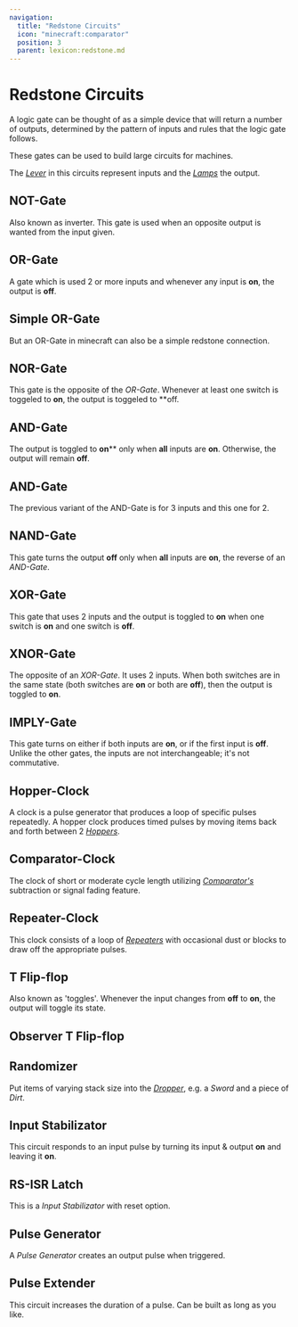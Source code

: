 ```yaml
---
navigation:
  title: "Redstone Circuits"
  icon: "minecraft:comparator"
  position: 3
  parent: lexicon:redstone.md
---
```


# Redstone Circuits

A logic gate can be thought of as a simple device that will return a number of outputs, determined by the pattern of inputs and rules that the logic gate follows. 

These gates can be used to build large circuits for machines. 

The [*Lever*](./redstone_components.md#lever) in this circuits represent inputs and the [*Lamps*](./redstone_components.md#lamp) the output.

## NOT-Gate

<GameScene interactive={true} zoom={2}>
  <Block x="0" y="1" z="0" id="minecraft:redstone_lamp"p:lit="true" />
  <Block x="1" y="1" z="0" id="minecraft:redstone_wire"p:north="side" p:south="side" p:power="15" />
  <Block x="2" y="1" z="0" id="minecraft:redstone_wall_torch"p:facing="north" p:lit="true" />
  <Block x="3" y="1" z="0" id="minecraft:gold_block" />
  <Block x="4" y="1" z="0" id="minecraft:redstone_wire"p:north="side" p:south="side" />
  <Block x="5" y="1" z="0" id="minecraft:lever"p:facing="north" p:face="floor" p:powered="false" />
</GameScene>

Also known as inverter. 
This gate is used when an opposite output is wanted from the input given.

## OR-Gate

<GameScene interactive={true} zoom={2}>
  <Block x="3" y="0" z="2" id="minecraft:redstone_wire"p:north="side" p:south="side" p:power="15" />
  <Block x="4" y="0" z="2" id="minecraft:redstone_torch"p:lit="true" />
  <Block x="4" y="1" z="0" id="minecraft:lever"p:facing="north" p:face="floor" p:powered="false" />
  <Block x="4" y="1" z="1" id="minecraft:redstone_wire"p:east="side" p:west="side" />
  <Block x="0" y="1" z="2" id="minecraft:redstone_lamp"p:lit="false" />
  <Block x="1" y="1" z="2" id="minecraft:redstone_wire"p:north="side" p:south="side" />
  <Block x="2" y="1" z="2" id="minecraft:redstone_wall_torch"p:facing="north" p:lit="false" />
  <Block x="3" y="1" z="2" id="minecraft:gold_block" />
  <Block x="4" y="1" z="2" id="minecraft:gold_block" />
  <Block x="5" y="1" z="2" id="minecraft:redstone_wire"p:north="side" p:south="side" />
  <Block x="6" y="1" z="2" id="minecraft:lever"p:facing="north" p:face="floor" p:powered="false" />
  <Block x="4" y="1" z="3" id="minecraft:redstone_wire"p:east="side" p:west="side" />
  <Block x="4" y="1" z="4" id="minecraft:lever"p:facing="north" p:face="floor" p:powered="false" />
</GameScene>

A gate which is used 2 or more inputs and whenever any input is **on**, the output is **off**.

## Simple OR-Gate

<GameScene interactive={true} zoom={2}>
  <Block x="2" y="1" z="0" id="minecraft:lever"p:facing="north" p:face="floor" p:powered="false" />
  <Block x="2" y="1" z="1" id="minecraft:redstone_wire"p:east="side" p:west="side" />
  <Block x="0" y="1" z="2" id="minecraft:redstone_lamp"p:lit="false" />
  <Block x="1" y="1" z="2" id="minecraft:redstone_wire"p:north="side" p:south="side" />
  <Block x="2" y="1" z="2" id="minecraft:redstone_wire"p:north="side" p:south="side" p:west="side" p:east="side" />
  <Block x="3" y="1" z="2" id="minecraft:redstone_wire"p:north="side" p:south="side" />
  <Block x="4" y="1" z="2" id="minecraft:lever"p:facing="north" p:face="floor" p:powered="false" />
  <Block x="2" y="1" z="3" id="minecraft:redstone_wire"p:east="side" p:west="side" />
  <Block x="2" y="1" z="4" id="minecraft:lever"p:facing="north" p:face="floor" p:powered="false" />
</GameScene>

But an OR-Gate in minecraft can also be a simple redstone connection.

## NOR-Gate

<GameScene interactive={true} zoom={2}>
  <Block x="3" y="1" z="0" id="minecraft:lever"p:facing="north" p:face="floor" p:powered="false" />
  <Block x="3" y="1" z="1" id="minecraft:redstone_wire"p:east="side" p:west="side" />
  <Block x="0" y="1" z="2" id="minecraft:redstone_lamp"p:lit="true" />
  <Block x="1" y="1" z="2" id="minecraft:redstone_wire"p:north="side" p:south="side" p:power="15" />
  <Block x="2" y="1" z="2" id="minecraft:redstone_wall_torch"p:facing="north" p:lit="true" />
  <Block x="3" y="1" z="2" id="minecraft:gold_block" />
  <Block x="4" y="1" z="2" id="minecraft:redstone_wire"p:north="side" p:south="side" />
  <Block x="5" y="1" z="2" id="minecraft:lever"p:facing="north" p:face="floor" p:powered="false" />
  <Block x="3" y="1" z="3" id="minecraft:redstone_wire"p:east="side" p:west="side" />
  <Block x="3" y="1" z="4" id="minecraft:lever"p:facing="north" p:face="floor" p:powered="false" />
</GameScene>

This gate is the opposite of the *OR-Gate*. Whenever at least one switch is toggeled to **on**, the output is toggeled to **off.

## AND-Gate

<GameScene interactive={true} zoom={2}>
  <Block x="3" y="0" z="2" id="minecraft:redstone_torch"p:lit="true" />
  <Block x="3" y="0" z="3" id="minecraft:redstone_wire"p:east="side" p:west="side" p:south="side" p:power="15" />
  <Block x="4" y="0" z="3" id="minecraft:redstone_torch"p:lit="true" />
  <Block x="3" y="0" z="4" id="minecraft:redstone_torch"p:lit="true" />
  <Block x="3" y="1" z="0" id="minecraft:lever"p:facing="north" p:face="floor" p:powered="false" />
  <Block x="3" y="1" z="1" id="minecraft:redstone_wire"p:east="side" p:west="side" />
  <Block x="3" y="1" z="2" id="minecraft:gold_block" />
  <Block x="0" y="1" z="3" id="minecraft:redstone_lamp"p:lit="false" />
  <Block x="1" y="1" z="3" id="minecraft:redstone_wire"p:north="side" p:south="side" />
  <Block x="2" y="1" z="3" id="minecraft:redstone_wall_torch"p:facing="north" p:lit="false" />
  <Block x="3" y="1" z="3" id="minecraft:gold_block" />
  <Block x="4" y="1" z="3" id="minecraft:gold_block" />
  <Block x="5" y="1" z="3" id="minecraft:redstone_wire"p:north="side" p:south="side" />
  <Block x="6" y="1" z="3" id="minecraft:lever"p:facing="north" p:face="floor" p:powered="false" />
  <Block x="3" y="1" z="4" id="minecraft:gold_block" />
  <Block x="3" y="1" z="5" id="minecraft:redstone_wire"p:east="side" p:west="side" />
  <Block x="3" y="1" z="6" id="minecraft:lever"p:facing="north" p:face="floor" p:powered="false" />
</GameScene>

The output is toggled to **on**** only when __all__ inputs are **on**. Otherwise, the output will remain **off**.

## AND-Gate

<GameScene interactive={true} zoom={2}>
  <Block x="3" y="0" z="0" id="minecraft:redstone_torch"p:lit="true" />
  <Block x="3" y="0" z="1" id="minecraft:redstone_wire"p:east="side" p:west="side" p:power="15" />
  <Block x="3" y="0" z="2" id="minecraft:redstone_torch"p:lit="true" />
  <Block x="3" y="1" z="0" id="minecraft:gold_block" />
  <Block x="4" y="1" z="0" id="minecraft:redstone_wire"p:north="side" p:south="side" />
  <Block x="5" y="1" z="0" id="minecraft:lever"p:facing="north" p:face="floor" p:powered="false" />
  <Block x="0" y="1" z="1" id="minecraft:redstone_lamp"p:lit="false" />
  <Block x="1" y="1" z="1" id="minecraft:redstone_wire"p:north="side" p:south="side" />
  <Block x="2" y="1" z="1" id="minecraft:redstone_wall_torch"p:facing="north" p:lit="false" />
  <Block x="3" y="1" z="1" id="minecraft:gold_block" />
  <Block x="3" y="1" z="2" id="minecraft:gold_block" />
  <Block x="4" y="1" z="2" id="minecraft:redstone_wire"p:north="side" p:south="side" />
  <Block x="5" y="1" z="2" id="minecraft:lever"p:facing="north" p:face="floor" p:powered="false" />
</GameScene>

The previous variant of the AND-Gate is for 3 inputs and this one for 2.

## NAND-Gate

<GameScene interactive={true} zoom={2}>
  <Block x="2" y="0" z="0" id="minecraft:redstone_torch"p:lit="true" />
  <Block x="2" y="0" z="1" id="minecraft:redstone_wire"p:east="side" p:west="side" p:north="side" p:power="15" />
  <Block x="2" y="0" z="2" id="minecraft:redstone_torch"p:lit="true" />
  <Block x="2" y="1" z="0" id="minecraft:gold_block" />
  <Block x="3" y="1" z="0" id="minecraft:redstone_wire"p:north="side" p:south="side" />
  <Block x="4" y="1" z="0" id="minecraft:lever"p:facing="north" p:face="floor" p:powered="false" />
  <Block x="0" y="1" z="1" id="minecraft:redstone_lamp"p:lit="true" />
  <Block x="1" y="1" z="1" id="minecraft:redstone_wire"p:north="side" p:south="side" p:power="14" />
  <Block x="2" y="1" z="1" id="minecraft:gold_block" />
  <Block x="2" y="1" z="2" id="minecraft:gold_block" />
  <Block x="3" y="1" z="2" id="minecraft:redstone_wire"p:north="side" p:south="side" />
  <Block x="4" y="1" z="2" id="minecraft:lever"p:facing="north" p:face="floor" p:powered="false" />
</GameScene>

This gate turns the output **off** only when __all__ inputs are **on**, the reverse of an *AND-Gate*.

## XOR-Gate

<GameScene interactive={true} zoom={2}>
  <Block x="2" y="1" z="0" id="minecraft:redstone_wire"p:east="side" p:south="side" p:power="15" />
  <Block x="3" y="1" z="0" id="minecraft:redstone_wall_torch"p:facing="north" p:lit="true" />
  <Block x="4" y="1" z="0" id="minecraft:gold_block" />
  <Block x="5" y="1" z="0" id="minecraft:redstone_wire"p:north="side" p:south="side" />
  <Block x="6" y="1" z="0" id="minecraft:lever"p:facing="north" p:face="floor" p:powered="false" />
  <Block x="0" y="1" z="1" id="minecraft:redstone_lamp"p:lit="false" />
  <Block x="1" y="1" z="1" id="minecraft:redstone_wire"p:north="side" p:south="side" />
  <Block x="2" y="1" z="1" id="minecraft:comparator"p:facing="south" p:mode="subtract" />
  <Block x="3" y="1" z="1" id="minecraft:redstone_wire"p:east="side" p:north="side" p:west="side" p:power="15" />
  <Block x="1" y="1" z="2" id="minecraft:gold_block" />
  <Block x="2" y="1" z="2" id="minecraft:comparator"p:facing="south" p:mode="subtract" />
  <Block x="3" y="1" z="2" id="minecraft:redstone_wire"p:east="side" p:north="side" p:west="side" p:power="15" />
  <Block x="2" y="1" z="3" id="minecraft:redstone_wire"p:west="side" p:south="side" p:power="15" />
  <Block x="3" y="1" z="3" id="minecraft:redstone_wall_torch"p:facing="north" p:lit="true" />
  <Block x="4" y="1" z="3" id="minecraft:gold_block" />
  <Block x="5" y="1" z="3" id="minecraft:redstone_wire"p:north="side" p:south="side" />
  <Block x="6" y="1" z="3" id="minecraft:lever"p:facing="north" p:face="floor" p:powered="false" />
</GameScene>

This gate that uses 2 inputs and the output is toggled to **on** when one switch is **on** and one switch is **off**.

## XNOR-Gate

<GameScene interactive={true} zoom={2}>
  <Block x="3" y="0" z="0" id="minecraft:redstone_wire"p:north="side" p:south="side" p:power="14" />
  <Block x="6" y="0" z="0" id="minecraft:redstone_torch"p:lit="true" />
  <Block x="5" y="0" z="1" id="minecraft:redstone_wire"p:north="side" p:south="side" p:power="14" />
  <Block x="6" y="0" z="1" id="minecraft:redstone_wire"p:east="side" p:west="side" p:north="side" p:power="15" />
  <Block x="3" y="0" z="2" id="minecraft:redstone_wire"p:north="side" p:south="side" p:power="14" />
  <Block x="6" y="0" z="2" id="minecraft:redstone_torch"p:lit="true" />
  <Block x="2" y="1" z="0" id="minecraft:redstone_wall_torch"p:facing="north" p:lit="false" />
  <Block x="3" y="1" z="0" id="minecraft:gold_block" />
  <Block x="4" y="1" z="0" id="minecraft:redstone_wire"p:east="side" p:south="side" p:north="up" p:power="15" />
  <Block x="5" y="1" z="0" id="minecraft:redstone_wall_torch"p:facing="north" p:lit="true" />
  <Block x="6" y="1" z="0" id="minecraft:gold_block" />
  <Block x="7" y="1" z="0" id="minecraft:redstone_wire"p:north="side" p:south="side" />
  <Block x="8" y="1" z="0" id="minecraft:lever"p:facing="north" p:face="floor" p:powered="false" />
  <Block x="0" y="1" z="1" id="minecraft:redstone_lamp"p:lit="false" />
  <Block x="1" y="1" z="1" id="minecraft:redstone_wire"p:north="side" p:south="side" />
  <Block x="2" y="1" z="1" id="minecraft:redstone_wire"p:east="side" p:north="side" p:west="side" />
  <Block x="4" y="1" z="1" id="minecraft:redstone_wall_torch"p:facing="north" p:lit="false" />
  <Block x="5" y="1" z="1" id="minecraft:gold_block" />
  <Block x="6" y="1" z="1" id="minecraft:gold_block" />
  <Block x="2" y="1" z="2" id="minecraft:redstone_wall_torch"p:facing="north" p:lit="false" />
  <Block x="3" y="1" z="2" id="minecraft:gold_block" />
  <Block x="4" y="1" z="2" id="minecraft:redstone_wire"p:west="side" p:south="side" p:north="up" p:power="15" />
  <Block x="5" y="1" z="2" id="minecraft:redstone_wall_torch"p:facing="north" p:lit="true" />
  <Block x="6" y="1" z="2" id="minecraft:gold_block" />
  <Block x="7" y="1" z="2" id="minecraft:redstone_wire"p:north="side" p:south="side" />
  <Block x="8" y="1" z="2" id="minecraft:lever"p:facing="north" p:face="floor" p:powered="false" />
</GameScene>

The opposite of an *XOR-Gate*. It uses 2 inputs. When both switches are in the same state (both switches are **on** or both are **off**), then the output is toggled to **on**.

## IMPLY-Gate

<GameScene interactive={true} zoom={2}>
  <Block x="2" y="0" z="0" id="minecraft:redstone_wire"p:south="side" p:east="side" p:power="14" />
  <Block x="2" y="0" z="1" id="minecraft:redstone_wire"p:east="side" p:west="side" p:north="side" p:power="15" />
  <Block x="2" y="0" z="2" id="minecraft:redstone_torch"p:lit="true" />
  <Block x="2" y="1" z="0" id="minecraft:gold_block" />
  <Block x="3" y="1" z="0" id="minecraft:redstone_wire"p:north="up" p:south="side" p:power="13" />
  <Block x="4" y="1" z="0" id="minecraft:lever"p:facing="north" p:face="floor" p:powered="false" />
  <Block x="0" y="1" z="1" id="minecraft:redstone_lamp"p:lit="true" />
  <Block x="1" y="1" z="1" id="minecraft:redstone_wire"p:north="side" p:south="up" p:power="15" />
  <Block x="2" y="1" z="1" id="minecraft:gold_block" />
  <Block x="2" y="1" z="2" id="minecraft:gold_block" />
  <Block x="3" y="1" z="2" id="minecraft:redstone_wire"p:north="side" p:south="side" />
  <Block x="4" y="1" z="2" id="minecraft:lever"p:facing="north" p:face="floor" p:powered="false" />
</GameScene>

This gate turns on either if both inputs are **on**, or if the first input is **off**. 
Unlike the other gates, the inputs are not interchangeable; it's not commutative.

## Hopper-Clock

<GameScene interactive={true} zoom={2}>
  <Block x="0" y="0" z="0" id="minecraft:redstone_lamp"p:lit="true" />
  <Block x="1" y="0" z="0" id="minecraft:comparator"p:facing="south" p:mode="compare" p:powered="true" />
  <Block x="2" y="0" z="0" id="minecraft:hopper"p:enabled="true" p:facing="east" />
  <Block x="2" y="0" z="1" id="minecraft:hopper"p:enabled="true" p:facing="west" />
</GameScene>

A clock is a pulse generator that produces a loop of specific pulses repeatedly. A hopper clock produces timed pulses by moving items back and forth between 2 [*Hoppers*](./redstone_components.md#hopper).

## Comparator-Clock

<GameScene interactive={true} zoom={2}>
  <Block x="0" y="0" z="0" id="minecraft:redstone_lamp"p:lit="true" />
  <Block x="1" y="0" z="0" id="minecraft:redstone_wire"p:north="side" p:south="side" p:power="14" />
  <Block x="2" y="0" z="0" id="minecraft:redstone_wire"p:north="side" p:south="side" p:east="side" p:power="15" />
  <Block x="3" y="0" z="0" id="minecraft:comparator"p:facing="south" p:mode="subtract" p:powered="true" />
  <Block x="4" y="0" z="0" id="minecraft:lever"p:face="floor" p:facing="north" p:powered="true" />
  <Block x="2" y="0" z="1" id="minecraft:redstone_wire"p:west="side" p:south="side" p:power="14" />
  <Block x="3" y="0" z="1" id="minecraft:redstone_wire"p:west="side" p:north="side" p:power="13" />
</GameScene>

The clock of short or moderate cycle length utilizing [*Comparator's*](./redstone_components.md#comparator) subtraction or signal fading feature.

## Repeater-Clock

<GameScene interactive={true} zoom={2}>
  <Block x="0" y="0" z="0" id="minecraft:redstone_lamp"p:lit="true" />
  <Block x="1" y="0" z="0" id="minecraft:redstone_wire"p:north="side" p:south="side" p:power="14" />
  <Block x="2" y="0" z="0" id="minecraft:redstone_wire"p:east="side" p:south="side" p:north="side" p:power="15" />
  <Block x="3" y="0" z="0" id="minecraft:repeater"p:powered="true" p:delay="4" p:facing="north" />
  <Block x="4" y="0" z="0" id="minecraft:redstone_wire"p:north="side" p:east="side" />
  <Block x="2" y="0" z="1" id="minecraft:repeater"p:powered="true" p:delay="4" p:facing="east" />
  <Block x="4" y="0" z="1" id="minecraft:repeater"p:powered="false" p:delay="4" p:facing="west" />
  <Block x="2" y="0" z="2" id="minecraft:redstone_wire"p:west="side" p:south="side" p:power="15" />
  <Block x="3" y="0" z="2" id="minecraft:repeater"p:powered="false" p:delay="4" p:facing="south" />
  <Block x="4" y="0" z="2" id="minecraft:redstone_wire"p:north="side" p:west="side" p:south="side" p:power="0" />
  <Block x="5" y="0" z="2" id="minecraft:stone_button"p:face="floor" p:facing="north" p:powered="false" />
</GameScene>

This clock consists of a loop of [*Repeaters*](./redstone_components.md#repeater) with occasional dust or blocks to draw off the appropriate pulses.

<a name="t-flip-flop"></a>
## T Flip-flop

<GameScene interactive={true} zoom={2}>
  <Block x="3" y="0" z="0" id="minecraft:redstone_wall_torch"p:facing="north" p:lit="true" />
  <Block x="4" y="0" z="0" id="minecraft:gold_block" />
  <Block x="5" y="0" z="0" id="minecraft:redstone_wire"p:north="side" p:south="side" />
  <Block x="6" y="0" z="0" id="minecraft:stone_button"p:face="floor" p:facing="north" p:powered="false" />
  <Block x="3" y="0" z="1" id="minecraft:repeater"p:powered="true" p:delay="1" p:facing="west" />
  <Block x="0" y="0" z="2" id="minecraft:redstone_lamp"p:lit="true" />
  <Block x="1" y="0" z="2" id="minecraft:redstone_wire"p:south="side" p:north="side" p:power="15" />
  <Block x="2" y="0" z="2" id="minecraft:gold_block" />
  <Block x="3" y="0" z="2" id="minecraft:repeater"p:powered="true" p:delay="3" p:facing="south" p:locked="true" />
  <Block x="4" y="0" z="2" id="minecraft:redstone_wire"p:north="side" p:south="side" />
  <Block x="5" y="0" z="2" id="minecraft:redstone_wire"p:east="side" p:north="side" />
  <Block x="2" y="0" z="3" id="minecraft:redstone_wall_torch"p:facing="east" p:lit="false" />
  <Block x="3" y="0" z="3" id="minecraft:repeater"p:powered="false" p:delay="4" p:facing="north" />
  <Block x="4" y="0" z="3" id="minecraft:repeater"p:powered="false" p:delay="4" p:facing="north" />
  <Block x="5" y="0" z="3" id="minecraft:redstone_wire"p:west="side" p:north="side" />
</GameScene>

Also known as 'toggles'. Whenever the input changes from **off** to **on**, the output will toggle its state.

## Observer T Flip-flop

<GameScene interactive={true} zoom={2}>
  <Block x="0" y="0" z="0" id="minecraft:redstone_lamp"p:lit="false" />
  <Block x="2" y="0" z="0" id="minecraft:redstone_block" />
  <Block x="3" y="0" z="0" id="minecraft:sticky_piston"p:facing="north" />
  <Block x="5" y="0" z="0" id="minecraft:observer"p:facing="south" />
  <Block x="6" y="0" z="0" id="minecraft:sticky_piston"p:facing="north" />
  <Block x="7" y="0" z="0" id="minecraft:redstone_wire"p:north="side" p:south="side" />
  <Block x="8" y="0" z="0" id="minecraft:stone_button"p:face="floor" p:facing="north" p:powered="false" />
</GameScene>



## Randomizer

<GameScene interactive={true} zoom={2}>
  <Block x="0" y="0" z="0" id="minecraft:redstone_wire"p:north="side" p:south="side" />
  <Block x="1" y="0" z="0" id="minecraft:redstone_wire"p:north="side" p:south="side" />
  <Block x="2" y="0" z="0" id="minecraft:redstone_wire"p:north="side" p:south="side" />
  <Block x="3" y="0" z="0" id="minecraft:comparator"p:facing="south" />
  <Block x="4" y="0" z="0" id="minecraft:hopper"p:facing="south" p:enabled="true" />
  <Block x="5" y="0" z="0" id="minecraft:dropper"p:facing="north" />
  <Block x="6" y="0" z="0" id="minecraft:redstone_wire"p:north="side" p:south="side" />
  <Block x="7" y="0" z="0" id="minecraft:stone_button"p:face="floor" p:facing="north" p:powered="false" />
  <Block x="0" y="1" z="0" id="minecraft:redstone_lamp"p:lit="false" />
  <Block x="1" y="1" z="0" id="minecraft:redstone_lamp"p:lit="false" />
  <Block x="2" y="1" z="0" id="minecraft:redstone_lamp"p:lit="false" />
</GameScene>

Put items of varying stack size into the [*Dropper*](./redstone_components.md#dropper), e.g. a *Sword* and a piece of *Dirt*.

## Input Stabilizator

<GameScene interactive={true} zoom={2}>
  <Block x="2" y="0" z="0" id="minecraft:redstone_wire"p:south="side" p:east="side" />
  <Block x="3" y="0" z="0" id="minecraft:redstone_wire"p:north="side" p:south="side" />
  <Block x="4" y="0" z="0" id="minecraft:redstone_wire"p:north="side" p:east="side" />
  <Block x="0" y="0" z="1" id="minecraft:redstone_lamp"p:lit="false" />
  <Block x="1" y="0" z="1" id="minecraft:redstone_wire"p:north="side" p:south="side" />
  <Block x="2" y="0" z="1" id="minecraft:redstone_wire"p:north="side" p:south="side" p:west="side" />
  <Block x="3" y="0" z="1" id="minecraft:repeater"p:facing="south" />
  <Block x="4" y="0" z="1" id="minecraft:redstone_wire"p:north="side" p:south="side" p:west="side" />
  <Block x="5" y="0" z="1" id="minecraft:redstone_wire"p:north="side" p:south="side" />
  <Block x="6" y="0" z="1" id="minecraft:stone_button"p:face="floor" p:facing="north" p:powered="false" />
</GameScene>

This circuit responds to an input pulse by turning its input & output **on** and leaving it **on**.

## RS-ISR Latch

<GameScene interactive={true} zoom={2}>
  <Block x="1" y="0" z="0" id="minecraft:redstone_lamp"p:lit="false" />
  <Block x="1" y="0" z="1" id="minecraft:redstone_wire"p:east="side" p:west="side" />
  <Block x="0" y="0" z="2" id="minecraft:redstone_wire"p:east="side" p:south="side" />
  <Block x="1" y="0" z="2" id="minecraft:redstone_wall_torch"p:facing="north" p:lit="false" />
  <Block x="2" y="0" z="2" id="minecraft:gold_block" />
  <Block x="3" y="0" z="2" id="minecraft:redstone_wire"p:north="side" p:south="side" />
  <Block x="4" y="0" z="2" id="minecraft:crimson_button"p:face="floor" p:facing="north" p:powered="false" />
  <Block x="0" y="0" z="3" id="minecraft:redstone_wire"p:east="side" p:west="side" />
  <Block x="2" y="0" z="3" id="minecraft:repeater"p:facing="east" p:powered="true" />
  <Block x="0" y="0" z="4" id="minecraft:redstone_wire"p:east="side" p:west="side" />
  <Block x="2" y="0" z="4" id="minecraft:redstone_wall_torch"p:facing="west" p:lit="true" />
  <Block x="0" y="0" z="5" id="minecraft:redstone_wire"p:south="side" p:west="side" />
  <Block x="1" y="0" z="5" id="minecraft:redstone_wire"p:north="side" p:south="side" />
  <Block x="2" y="0" z="5" id="minecraft:gold_block" />
  <Block x="3" y="0" z="5" id="minecraft:redstone_wire"p:north="side" p:south="side" />
  <Block x="4" y="0" z="5" id="minecraft:stone_button"p:face="floor" p:facing="north" p:powered="false" />
</GameScene>

This is a *Input Stabilizator* with reset option.

## Pulse Generator

<GameScene interactive={true} zoom={2}>
  <Block x="0" y="0" z="0" id="minecraft:redstone_lamp"p:lit="false" />
  <Block x="1" y="0" z="0" id="minecraft:repeater"p:facing="south" />
  <Block x="2" y="0" z="0" id="minecraft:gold_block" />
  <Block x="3" y="0" z="0" id="minecraft:redstone_wire"p:north="side" p:south="side" />
  <Block x="4" y="0" z="0" id="minecraft:lever"p:facing="north" p:face="floor" p:powered="false" />
  <Block x="2" y="1" z="0" id="minecraft:sticky_piston"p:facing="up" />
</GameScene>

A *Pulse Generator* creates an output pulse when triggered.

## Pulse Extender

<GameScene interactive={true} zoom={2}>
  <Block x="1" y="0" z="1" id="minecraft:gold_block" />
  <Block x="2" y="0" z="1" id="minecraft:repeater"p:facing="south" p:delay="4" />
  <Block x="3" y="0" z="1" id="minecraft:gold_block" />
  <Block x="4" y="0" z="1" id="minecraft:repeater"p:facing="south" p:delay="4" />
  <Block x="5" y="0" z="1" id="minecraft:gold_block" />
  <Block x="6" y="0" z="1" id="minecraft:repeater"p:facing="south" p:delay="4" />
  <Block x="7" y="0" z="1" id="minecraft:gold_block" />
  <Block x="8" y="0" z="1" id="minecraft:repeater"p:facing="south" p:delay="4" />
  <Block x="9" y="0" z="1" id="minecraft:gold_block" />
  <Block x="10" y="0" z="1" id="minecraft:repeater"p:facing="south" p:delay="4" />
  <Block x="11" y="0" z="1" id="minecraft:redstone_wire"p:east="side" p:north="side" />
  <Block x="0" y="0" z="2" id="minecraft:redstone_lamp"p:lit="false" />
  <Block x="1" y="0" z="2" id="minecraft:redstone_wire"p:north="side" p:south="side" />
  <Block x="2" y="0" z="2" id="minecraft:redstone_wire"p:north="side" p:south="side" />
  <Block x="3" y="0" z="2" id="minecraft:redstone_wire"p:north="side" p:south="side" />
  <Block x="4" y="0" z="2" id="minecraft:redstone_wire"p:north="side" p:south="side" />
  <Block x="5" y="0" z="2" id="minecraft:redstone_wire"p:north="side" p:south="side" />
  <Block x="6" y="0" z="2" id="minecraft:redstone_wire"p:north="side" p:south="side" />
  <Block x="7" y="0" z="2" id="minecraft:redstone_wire"p:north="side" p:south="side" />
  <Block x="8" y="0" z="2" id="minecraft:redstone_wire"p:north="side" p:south="side" />
  <Block x="9" y="0" z="2" id="minecraft:redstone_wire"p:north="side" p:south="side" />
  <Block x="10" y="0" z="2" id="minecraft:gold_block" />
  <Block x="11" y="0" z="2" id="minecraft:redstone_wire"p:west="side" p:south="side" />
  <Block x="12" y="0" z="2" id="minecraft:stone_button"p:face="floor" p:facing="north" p:powered="false" />
</GameScene>

This circuit increases the duration of a pulse. 
Can be built as long as you like.

